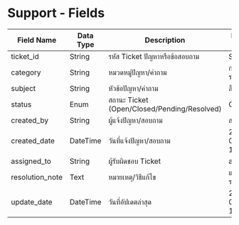 # Support - Fields

| Field Name      | Data Type | Description                                      | Example Value      |
|-----------------|-----------|--------------------------------------------------|--------------------|
| ticket_id       | String    | รหัส Ticket ปัญหาหรือข้อสอบถาม                  | SUP-001            |
| category        | String    | หมวดหมู่ปัญหา/คำถาม                             | การใช้งานระบบ      |
| subject         | String    | หัวข้อปัญหา/คำถาม                               | ล็อกอินไม่ได้       |
| status          | Enum      | สถานะ Ticket (Open/Closed/Pending/Resolved)     | Open               |
| created_by      | String    | ผู้แจ้งปัญหา/สอบถาม                             | สมชาย ใจดี         |
| created_date    | DateTime  | วันที่แจ้งปัญหา/สอบถาม                          | 2024-05-10T09:00   |
| assigned_to     | String    | ผู้รับผิดชอบ Ticket                             | admin              |
| resolution_note | Text      | หมายเหตุ/วิธีแก้ไข                              | แจ้งเปลี่ยนรหัสผ่าน|
| update_date     | DateTime  | วันที่อัปเดตล่าสุด                               | 2024-05-10T10:30   |
